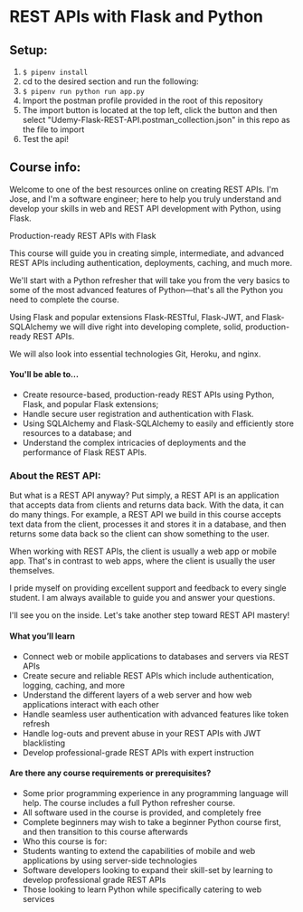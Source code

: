 # REST APIs with Flask and Python

## Setup:
1.  ```$ pipenv install```
2.  cd to the desired section and run the following:
3.  ```$ pipenv run python run app.py```
4.  Import the postman profile provided in the root of this repository
5.  The import button is located at the top left, click the button and then select "Udemy-Flask-REST-API.postman_collection.json" in this repo as the file to import
6.  Test the api!

## Course info:
Welcome to one of the best resources online on creating REST APIs. I'm Jose, and I'm a software engineer; here to help you truly understand and develop your skills in web and REST API development with Python, using Flask.

Production-ready REST APIs with Flask

This course will guide you in creating simple, intermediate, and advanced REST APIs including authentication, deployments, caching, and much more.

We'll start with a Python refresher that will take you from the very basics to some of the most advanced features of Python—that's all the Python you need to complete the course.

Using Flask and popular extensions Flask-RESTful, Flask-JWT, and Flask-SQLAlchemy we will dive right into developing complete, solid, production-ready REST APIs.

We will also look into essential technologies Git, Heroku, and nginx.

#### You'll be able to...
- Create resource-based, production-ready REST APIs using Python, Flask, and popular Flask extensions;
- Handle secure user registration and authentication with Flask.
- Using SQLAlchemy and Flask-SQLAlchemy to easily and efficiently store resources to a database; and
- Understand the complex intricacies of deployments and the performance of Flask REST APIs.

### About the REST API:
But what is a REST API anyway? Put simply, a REST API is an application that accepts data from clients and returns data back. With the data, it can do many things. For example, a REST API we build in this course accepts text data from the client, processes it and stores it in a database, and then returns some data back so the client can show something to the user.

When working with REST APIs, the client is usually a web app or mobile app. That's in contrast to web apps, where the client is usually the user themselves.

I pride myself on providing excellent support and feedback to every single student. I am always available to guide you and answer your questions.

I'll see you on the inside. Let's take another step toward REST API mastery!

#### What you’ll learn
- Connect web or mobile applications to databases and servers via REST APIs
- Create secure and reliable REST APIs which include authentication, logging, caching, and more
- Understand the different layers of a web server and how web applications interact with each other
- Handle seamless user authentication with advanced features like token refresh
- Handle log-outs and prevent abuse in your REST APIs with JWT blacklisting
- Develop professional-grade REST APIs with expert instruction

#### Are there any course requirements or prerequisites?
- Some prior programming experience in any programming language will help. The course includes a full Python refresher course.
- All software used in the course is provided, and completely free
- Complete beginners may wish to take a beginner Python course first, and then transition to this course afterwards
- Who this course is for:
- Students wanting to extend the capabilities of mobile and web applications by using server-side technologies
- Software developers looking to expand their skill-set by learning to develop professional grade REST APIs
- Those looking to learn Python while specifically catering to web services
